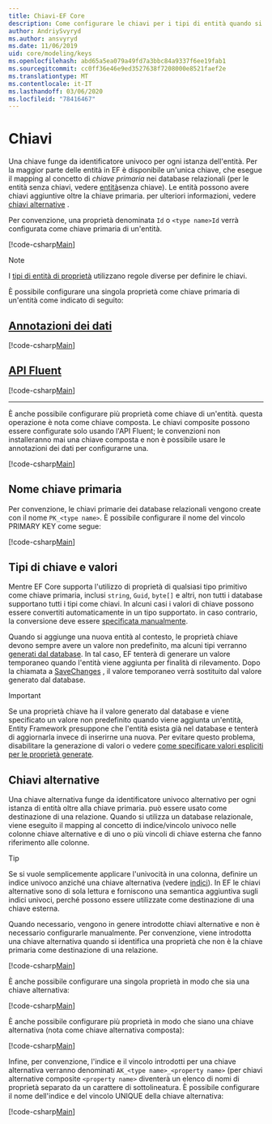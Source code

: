 ```yaml
---
title: Chiavi-EF Core
description: Come configurare le chiavi per i tipi di entità quando si usa Entity Framework Core
author: AndriySvyryd
ms.author: ansvyryd
ms.date: 11/06/2019
uid: core/modeling/keys
ms.openlocfilehash: abd65a5ea079a49fd7a3bbc84a9337f6ee19fab1
ms.sourcegitcommit: cc0ff36e46e9ed3527638f7208000e8521faef2e
ms.translationtype: MT
ms.contentlocale: it-IT
ms.lasthandoff: 03/06/2020
ms.locfileid: "78416467"
---
```

# <a name="keys"></a>Chiavi

Una chiave funge da identificatore univoco per ogni istanza dell'entità. Per la maggior parte delle entità in EF è disponibile un'unica chiave, che esegue il mapping al concetto di *chiave primaria* nei database relazionali (per le entità senza chiavi, vedere [entità](xref:core/modeling/keyless-entity-types)senza chiave). Le entità possono avere chiavi aggiuntive oltre la chiave primaria. per ulteriori informazioni, vedere [chiavi alternative](#alternate-keys) .

Per convenzione, una proprietà denominata `Id` o `<type name>Id` verrà configurata come chiave primaria di un'entità.

[!code-csharp[Main](../../../samples/core/Modeling/Conventions/KeyId.cs?name=KeyId&highlight=3,11)]

> [!NOTE]
> I [tipi di entità di proprietà](xref:core/modeling/owned-entities) utilizzano regole diverse per definire le chiavi.

È possibile configurare una singola proprietà come chiave primaria di un'entità come indicato di seguito:

## <a name="data-annotations"></a>[Annotazioni dei dati](#tab/data-annotations)

[!code-csharp[Main](../../../samples/core/Modeling/DataAnnotations/KeySingle.cs?name=KeySingle&highlight=3)]

## <a name="fluent-api"></a>[API Fluent](#tab/fluent-api)

[!code-csharp[Main](../../../samples/core/Modeling/FluentAPI/KeySingle.cs?name=KeySingle&highlight=4)]

***

È anche possibile configurare più proprietà come chiave di un'entità. questa operazione è nota come chiave composta. Le chiavi composite possono essere configurate solo usando l'API Fluent; le convenzioni non installeranno mai una chiave composta e non è possibile usare le annotazioni dei dati per configurarne una.

[!code-csharp[Main](../../../samples/core/Modeling/FluentAPI/KeyComposite.cs?name=KeyComposite&highlight=4)]

## <a name="primary-key-name"></a>Nome chiave primaria

Per convenzione, le chiavi primarie dei database relazionali vengono create con il nome `PK_<type name>`. È possibile configurare il nome del vincolo PRIMARY KEY come segue:

[!code-csharp[Main](../../../samples/core/Modeling/FluentAPI/KeyName.cs?name=KeyName&highlight=5)]

## <a name="key-types-and-values"></a>Tipi di chiave e valori

Mentre EF Core supporta l'utilizzo di proprietà di qualsiasi tipo primitivo come chiave primaria, inclusi `string`, `Guid`, `byte[]` e altri, non tutti i database supportano tutti i tipi come chiavi. In alcuni casi i valori di chiave possono essere convertiti automaticamente in un tipo supportato. in caso contrario, la conversione deve essere [specificata manualmente](xref:core/modeling/value-conversions).

Quando si aggiunge una nuova entità al contesto, le proprietà chiave devono sempre avere un valore non predefinito, ma alcuni tipi verranno [generati dal database](xref:core/modeling/generated-properties). In tal caso, EF tenterà di generare un valore temporaneo quando l'entità viene aggiunta per finalità di rilevamento. Dopo la chiamata a [SaveChanges](/dotnet/api/Microsoft.EntityFrameworkCore.DbContext.SaveChanges) , il valore temporaneo verrà sostituito dal valore generato dal database.

> [!Important]
> Se una proprietà chiave ha il valore generato dal database e viene specificato un valore non predefinito quando viene aggiunta un'entità, Entity Framework presuppone che l'entità esista già nel database e tenterà di aggiornarla invece di inserirne una nuova. Per evitare questo problema, disabilitare la generazione di valori o vedere [come specificare valori espliciti per le proprietà generate](../saving/explicit-values-generated-properties.md).

## <a name="alternate-keys"></a>Chiavi alternative

Una chiave alternativa funge da identificatore univoco alternativo per ogni istanza di entità oltre alla chiave primaria. può essere usato come destinazione di una relazione. Quando si utilizza un database relazionale, viene eseguito il mapping al concetto di indice/vincolo univoco nelle colonne chiave alternative e di uno o più vincoli di chiave esterna che fanno riferimento alle colonne.

> [!TIP]
> Se si vuole semplicemente applicare l'univocità in una colonna, definire un indice univoco anziché una chiave alternativa (vedere [indici](indexes.md)). In EF le chiavi alternative sono di sola lettura e forniscono una semantica aggiuntiva sugli indici univoci, perché possono essere utilizzate come destinazione di una chiave esterna.

Quando necessario, vengono in genere introdotte chiavi alternative e non è necessario configurarle manualmente. Per convenzione, viene introdotta una chiave alternativa quando si identifica una proprietà che non è la chiave primaria come destinazione di una relazione.

[!code-csharp[Main](../../../samples/core/Modeling/Conventions/AlternateKey.cs?name=AlternateKey&highlight=12)]

È anche possibile configurare una singola proprietà in modo che sia una chiave alternativa:

[!code-csharp[Main](../../../samples/core/Modeling/FluentAPI/AlternateKeySingle.cs?name=AlternateKeySingle&highlight=4)]

È anche possibile configurare più proprietà in modo che siano una chiave alternativa (nota come chiave alternativa composta):

[!code-csharp[Main](../../../samples/core/Modeling/FluentAPI/AlternateKeyComposite.cs?name=AlternateKeyComposite&highlight=4)]

Infine, per convenzione, l'indice e il vincolo introdotti per una chiave alternativa verranno denominati `AK_<type name>_<property name>` (per chiavi alternative composite `<property name>` diventerà un elenco di nomi di proprietà separato da un carattere di sottolineatura. È possibile configurare il nome dell'indice e del vincolo UNIQUE della chiave alternativa:

[!code-csharp[Main](../../../samples/core/Modeling/FluentAPI/AlternateKeyName.cs?name=AlternateKeyName&highlight=5)]
